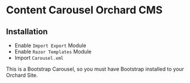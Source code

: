 # Content Carousel Orchard CMS

## Installation
+ Enable `Import Export` Module
+ Enable `Razor Templates` Module
+ Import `Carousel.xml`

This is a Bootstrap Carousel, so you must have Bootstrap installed to your Orchard Site.
